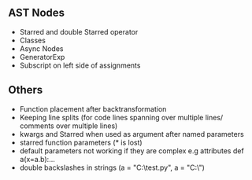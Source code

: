 ## AST Nodes
- Starred and double Starred operator
- Classes
- Async Nodes
- GeneratorExp
- Subscript on left side of assignments

## Others
- Function placement after backtransformation
- Keeping line splits (for code lines spanning over multiple lines/ comments over multiple lines)
- kwargs and Starred when used as argument after named parameters 
- starred function parameters (* is lost)
- default parameters not working if they are complex e.g attributes def a(x=a.b):...
- double backslashes in strings (a = "C:\\test.py", a = "C:\\")